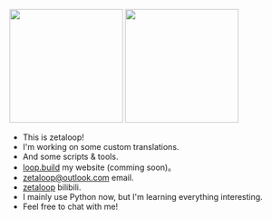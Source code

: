 
<p align="left">
  <img height="200" src="https://github-readme-stats.vercel.app/api?username=zetaloop&show_icons=true&include_all_commits=true" />
  <img height="200" src="https://github-readme-stats.vercel.app/api/top-langs/?username=zetaloop&show_icons=true&layout=compact" />
</p>

- This is zetaloop!
- I'm working on some custom translations.
- And some scripts & tools.
- [loop.build](https://loop.build) my website (comming soon)。
- [zetaloop@outlook.com](mailto:zetaloop@outlook.com) email.
- [zetaloop](https://space.bilibili.com/99583527) bilibili.
- I mainly use Python now, but I'm learning everything interesting.
- Feel free to chat with me!
